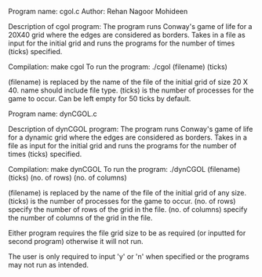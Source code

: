 Program name: cgol.c
Author: Rehan Nagoor Mohideen

Description of cgol program:
The program runs Conway's game of life for a 20X40 grid where the edges are considered as borders. Takes in a file as input for the initial grid and runs the programs for the number of times (ticks) specified.

Compilation: make cgol
To run the program: ./cgol (filename) (ticks)

(filename) is replaced by the name of the file of the initial grid of size 20 X 40. name should include file type.
(ticks) is the number of processes for the game to occur. Can be left empty for 50 ticks by default.

Program name: dynCGOL.c

Description of dynCGOL program:
The program runs Conway's game of life for a dynamic grid where the edges are considered as borders. Takes in a file as input for the initial grid and runs the programs for the number of times (ticks) specified.

Compilation: make dynCGOL
To run the program: ./dynCGOL (filename) (ticks) (no. of rows) (no. of columns) 

(filename) is replaced by the name of the file of the initial grid of any size.
(ticks) is the number of processes for the game to occur.
(no. of rows) specify the number of rows of the grid in the file.
(no. of columns) specify the number of columns of the grid in the file.

Either program requires the file grid size to be as required (or inputted for second program) otherwise it will not run.

The user is only required to input 'y' or 'n' when specified or the programs may not run as intended.

